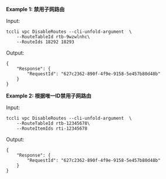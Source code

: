 **Example 1: 禁用子网路由**



Input: 

```
tccli vpc DisableRoutes --cli-unfold-argument  \
    --RouteTableId rtb-9wzwlnhc\
    --RouteIds 18292 18293
```

Output: 
```
{
    "Response": {
        "RequestId": "627c2362-890f-4f9e-9158-5e457b80d48b"
    }
}
```

**Example 2: 根据唯一ID禁用子网路由**



Input: 

```
tccli vpc DisableRoutes --cli-unfold-argument  \
    --RouteTableId rtb-12345678\
    --RouteItemIds rti-12345678
```

Output: 
```
{
    "Response": {
        "RequestId": "627c2362-890f-4f9e-9158-5e457b80d48b"
    }
}
```

